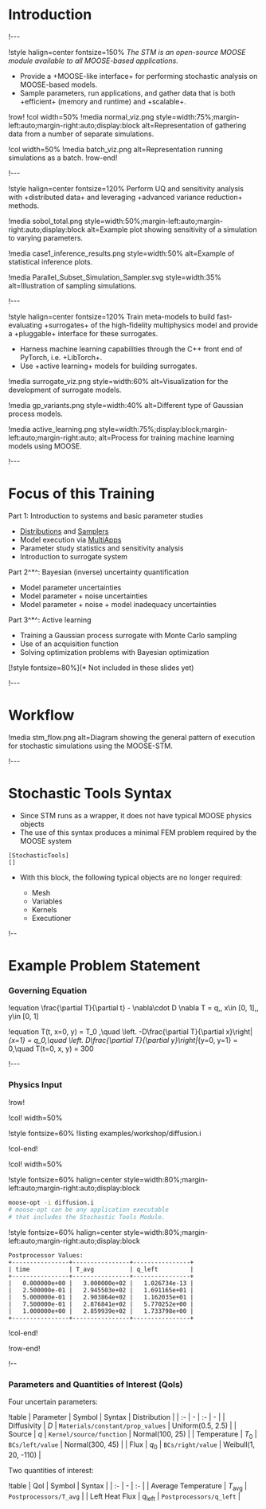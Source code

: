 # Introduction

!---

!style halign=center fontsize=150%
*The STM is an open-source MOOSE module available to all MOOSE-based applications.*

- Provide a +MOOSE-like interface+ for performing stochastic analysis on MOOSE-based models.
- Sample parameters, run applications, and gather data that is both +efficient+ (memory and runtime) and +scalable+.

!row!
!col width=50%
!media normal_viz.png
       style=width:75%;margin-left:auto;margin-right:auto;display:block
       alt=Representation of gathering data from a number of separate simulations.

!col width=50%
!media batch_viz.png
       alt=Representation running simulations as a batch.
!row-end!

!---

!style halign=center fontsize=120%
Perform UQ and sensitivity analysis with +distributed data+ and leveraging +advanced variance reduction+ methods.

!media sobol_total.png
       style=width:50%;margin-left:auto;margin-right:auto;display:block
       alt=Example plot showing sensitivity of a simulation to varying parameters.

!media case1_inference_results.png
       style=width:50%
       alt=Example of statistical inference plots.

!media Parallel_Subset_Simulation_Sampler.svg
       style=width:35%
       alt=Illustration of sampling simulations.

!---

!style halign=center fontsize=120%
Train meta-models to build fast-evaluating +surrogates+ of the high-fidelity multiphysics model and provide a +pluggable+ interface for these surrogates.

- Harness machine learning capabilities through the C++ front end of PyTorch, i.e. +LibTorch+.
- Use +active learning+ models for building surrogates.

!media surrogate_viz.png style=width:60%
       alt=Visualization for the development of surrogate models.

!media gp_variants.png style=width:40%
       alt=Different type of Gaussian process models.

!media active_learning.png
       style=width:75%;display:block;margin-left:auto;margin-right:auto;
       alt=Process for training machine learning models using MOOSE.

!---

# Focus of this Training

Part 1: Introduction to systems and basic parameter studies

- [Distributions](Distributions/index.md) and [Samplers](Samplers/index.md)
- Model execution via [MultiApps](MultiApps/index.md)
- Parameter study statistics and sensitivity analysis
- Introduction to surrogate system

Part 2^*^: Bayesian (inverse) uncertainty quantification

- Model parameter uncertainties
- Model parameter + noise uncertainties
- Model parameter + noise + model inadequacy uncertainties

Part 3^*^: Active learning

- Training a Gaussian process surrogate with Monte Carlo sampling
- Use of an acquisition function
- Solving optimization problems with Bayesian optimization

[!style fontsize=80%](* Not included in these slides yet)

!---

# Workflow

!media stm_flow.png
       alt=Diagram showing the general pattern of execution for stochastic simulations using the MOOSE-STM.

!---

# Stochastic Tools Syntax

- Since STM runs as a wrapper, it does not have typical MOOSE physics objects
- The use of this syntax produces a minimal FEM problem required by the MOOSE system

```
[StochasticTools]
[]
```

- With this block, the following typical objects are no longer required:

  - Mesh
  - Variables
  - Kernels
  - Executioner

!--

# Example Problem Statement

### Governing Equation

!equation
\frac{\partial T}{\partial t} - \nabla\cdot D \nabla T = q,\, x\in [0, 1],\, y\in [0, 1]

!equation
T(t, x=0, y) = T_0 ,\quad
\left. -D\frac{\partial T}{\partial x}\right|_{x=1} = q_0,\quad
\left. D\frac{\partial T}{\partial y}\right|_{y=0, y=1} = 0,\quad
T(t=0, x, y) = 300

!---

### Physics Input

!row!

!col! width=50%

!style fontsize=60%
!listing examples/workshop/diffusion.i

!col-end!

!col! width=50%

!style fontsize=60% halign=center style=width:80%;margin-left:auto;margin-right:auto;display:block
```bash
moose-opt -i diffusion.i
# moose-opt can be any application executable
# that includes the Stochastic Tools Module.
```

!style fontsize=60% halign=center style=width:80%;margin-left:auto;margin-right:auto;display:block
```
Postprocessor Values:
+----------------+----------------+----------------+
| time           | T_avg          | q_left         |
+----------------+----------------+----------------+
|   0.000000e+00 |   3.000000e+02 |   1.026734e-13 |
|   2.500000e-01 |   2.945503e+02 |   1.691165e+01 |
|   5.000000e-01 |   2.903864e+02 |   1.162035e+01 |
|   7.500000e-01 |   2.876841e+02 |   5.770252e+00 |
|   1.000000e+00 |   2.859939e+02 |   1.733798e+00 |
+----------------+----------------+----------------+
```

!col-end!

!row-end!

!--

### Parameters and Quantities of Interest (QoIs)

Four uncertain parameters:

!table
| Parameter | Symbol | Syntax | Distribution |
| :- | - | :- | - |
| Diffusivity | $D$ | `Materials/constant/prop_values` | Uniform(0.5, 2.5) |
| Source | $q$ | `Kernel/source/function` | Normal(100, 25) |
| Temperature | $T_0$ | `BCs/left/value` | Normal(300, 45) |
| Flux | $q_0$ | `BCs/right/value` | Weibull(1, 20, -110) |

Two quantities of interest:

!table
| QoI | Symbol | Syntax |
| :- | - | :- |
| Average Temperature | $T_{\mathrm{avg}}$ | `Postprocessors/T_avg` |
| Left Heat Flux | $q_{\mathrm{left}}$ | `Postprocessors/q_left` |
